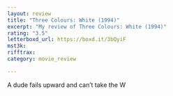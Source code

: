 ```yaml
---
layout: review
title: "Three Colours: White (1994)"
excerpt: "My review of Three Colours: White (1994)"
rating: "3.5"
letterboxd_url: https://boxd.it/3bQyiF
mst3k: 
rifftrax: 
category: movie_review

---
```


A dude fails upward and can’t take the W